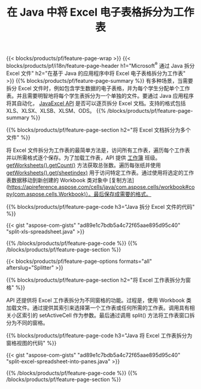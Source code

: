 ﻿---
title: 在 Java 中将 Excel 电子表格拆分为工作表
url: /zh/java/splitter/
description: Java 说明如何使用 Java Excel 库将 Microsoft Excel 文件拆分为多个文档的源代码
---
{{< blocks/products/pf/feature-page-wrap >}}
{{< blocks/products/pf/i18n/feature-page-header h1="Microsoft<sup>&reg;</sup> 通过 Java 拆分 Excel 文件" h2="在基于 Java 的应用程序中将 Excel 电子表格拆分为工作表" >}}
{{% blocks/products/pf/feature-page-summary %}}
有多种场景，当需要拆分 Excel 文件时，例如包含学生数据的电子表格，并为每个学生分配单个工作表。并且需要明智地将每个学生表拆分为一个单独的文件。要通过 Java 应用程序将其自动化， [JavaExcel API](/cells/java/) 是否可以逐页拆分 Excel 文档。支持的格式包括 XLS、XLSX、XLSB、XLSM、ODS。 
{{% /blocks/products/pf/feature-page-summary %}}

{{% blocks/products/pf/feature-page-section h2="将 Excel 文档拆分为多个文件" %}}

将 Excel 文件拆分为工作表的最简单方法是，访问所有工作表，遍历每个工作表并以所需格式逐个保存。为了加载工作表，API 提供 [工作簿](https://apireference.aspose.com/cells/java/com.aspose.cells/Workbook) 班级。 [getWorksheets().getCount()](https://apireference.aspose.com/cells/java/com.aspose.cells/worksheetcollection#Count) 方法获取总张数。遍历每张纸并使用 [getWorksheets().get(sheetindex)](https://apireference.aspose.com/cells/java/com.aspose.cells/worksheetcollection#get) 用于访问特定工作表。通过使用将选定的工作表数据移动到新创建的 Workbook 类对象中 [复制方法](https://apireference.aspose.com/cells/java/com.aspose.cells/workbook#copy(com.aspose.cells.Workbook)）。最后保存成需要的格式。

{{% blocks/products/pf/feature-page-code h3="Java 拆分 Excel 文件的代码" %}}

{{< gist "aspose-com-gists" "ad89e1c7bdb5a4c72f65aae895d95c40" "split-xls-spreadsheet.java" >}}

{{% /blocks/products/pf/feature-page-code %}}
{{% /blocks/products/pf/feature-page-section %}}

{{< blocks/products/pf/feature-page-options formats="all" afterslug="Splitter" >}}

{{% blocks/products/pf/feature-page-section h2="将 Excel 工作表拆分为窗格" %}}

API 还提供将 Excel 工作表拆分为不同窗格的功能。过程是，使用 Workbook 类加载文件。通过提供其索引来选择第一个工作表或任何所需的工作表。调用具有相关小区索引的 setActiveCell 作为参数。最后通过调用 split() 方法将工作表窗口拆分为不同的窗格。

{{% blocks/products/pf/feature-page-code h3="Java 将 Excel 工作表拆分为窗格视图的代码" %}}

{{< gist "aspose-com-gists" "ad89e1c7bdb5a4c72f65aae895d95c40" "split-excel-spreadsheet-into-panes.java" >}}

{{% /blocks/products/pf/feature-page-code %}}
{{% /blocks/products/pf/feature-page-section %}}